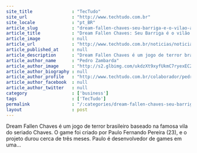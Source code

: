 ```yaml
---
site_title               : "TecTudo"
site_url                 : "http://www.techtudo.com.br"
site_locale              : "pt_BR"
article_slug             : "dream-fallen-chaves-seu-barriga-e-o-vilao-assassino-do-jogo-de-terror"
article_title            : "Dream Fallen Chaves: Seu Barriga é o vilão assassino do jogo de terror"
article_image            : null
article_url              : "http://www.techtudo.com.br/noticias/noticia/2013/08/dream-fallen-chaves-seu-barriga-e-o-vilao-assassino-do-jogo-de-terror.html"
article_published_at     : null
article_description      : "Dream Fallen Chaves é um jogo de terror brasileiro baseado na famosa vila do seriado Chaves. O game foi criado por Paulo Fernando Pereira (23), e o projeto durou cerca de três meses. Paulo é desenvolvedor de games em uma..."
article_author_name      : "Pedro Zambarda"
article_author_image     : "http://s2.glbimg.com/ukdzXt9xyfUkmC7ryexEC2Rq9yE=/30x30/s2.glbimg.com/SXKkz6oHb_HjuDZ0xblWYBtAv14=/0x0:140x140/140x140/s.glbimg.com/po/tt2/f/original/2014/01/16/techtudo-avatar.jpg"
article_author_biography : null
article_author_profile   : "http://www.techtudo.com.br/colaborador/pedro-zambarda.html"
article_author_facebook  : null
article_author_twitter   : null
category                 : ['business']
tags                     : ['TecTudo']
permalink                : "/:categories/dream-fallen-chaves-seu-barriga-e-o-vilao-assassino-do-jogo-de-terror/"
layout                   : post
---
```


Dream Fallen Chaves é um jogo de terror brasileiro baseado na famosa vila do seriado Chaves. O game foi criado por Paulo Fernando Pereira (23), e o projeto durou cerca de três meses. Paulo é desenvolvedor de games em uma...
